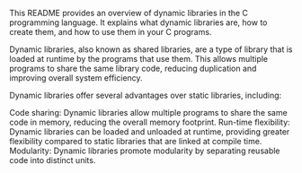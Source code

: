 This README provides an overview of dynamic libraries in the C programming language. It explains what dynamic libraries are, how to create them, and how to use them in your C programs.



 Dynamic libraries, also known as shared libraries, are a type of library that is loaded at runtime by the programs that use them. This allows multiple programs to share the same library code, reducing duplication and improving overall system efficiency.


Dynamic libraries offer several advantages over static libraries, including:

Code sharing: Dynamic libraries allow multiple programs to share the same code in memory, reducing the overall memory footprint.
Run-time flexibility: Dynamic libraries can be loaded and unloaded at runtime, providing greater flexibility compared to static libraries that are linked at compile time.
Modularity: Dynamic libraries promote modularity by separating reusable code into distinct units.